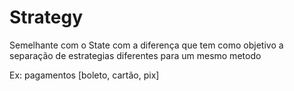 # Strategy

Semelhante com o State com a diferença que tem como objetivo a 
separação de estrategias diferentes para um mesmo metodo

Ex: pagamentos [boleto, cartão, pix]